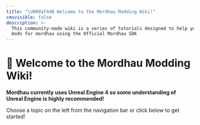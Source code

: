 ```yaml
---
title: "\U0001F44B Welcome to the Mordhau Modding Wiki!"
cmsvisible: false
description: >-
  This community-made wiki is a series of tutorials designed to help you create
  mods for mordhau using the Official Mordhau SDK
---
```


# 👋 Welcome to the Mordhau Modding Wiki!


**Mordhau currently uses Unreal Engine 4 so some understanding of Unreal Engine is highly recommended!**


Choose a topic on the left from the navigation bar or click below to get started!

